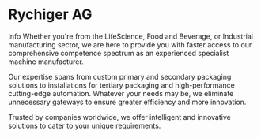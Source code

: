 # Rychiger AG
Info
Whether you're from the LifeScience, Food and Beverage, or Industrial manufacturing sector, we are here to provide you with faster access to our comprehensive competence spectrum as an experienced specialist machine manufacturer.

Our expertise spans from custom primary and secondary packaging solutions to installations for tertiary packaging and high-performance cutting-edge automation. Whatever your needs may be, we eliminate unnecessary gateways to ensure greater efficiency and more innovation.

Trusted by companies worldwide, we offer intelligent and innovative solutions to cater to your unique requirements.
